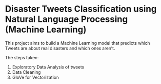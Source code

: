 # Disaster Tweets Classification using Natural Language Processing (Machine Learning)

This project aims to build a Machine Learning model that predicts which Tweets are about real disasters and which ones aren’t.

The steps taken:
1. Exploratory Data Analysis of tweets
2. Data Cleaning
3. GloVe for Vectorization
